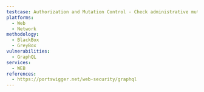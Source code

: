 ```yaml
---
testcase: Authorization and Mutation Control - Check administrative mutations (e.g., createUser, deletePost) for enforcement of authentication and proper role-based access control by attempting to invoke them as an anonymous or low-privilege user. Web (HTTP/HTTPS) service
platforms: 
  - Web
  - Network
methodology: 
  - BlackBox
  - GreyBox
vulnerabilities:
  - GraphQL
services:
  - WEB
references:
  - https://portswigger.net/web-security/graphql
---
```

